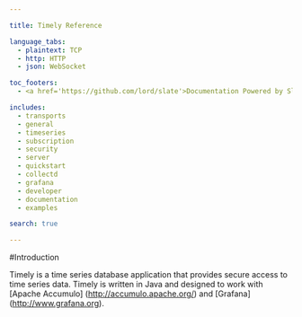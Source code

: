 ```yaml
---

title: Timely Reference

language_tabs:
  - plaintext: TCP
  - http: HTTP
  - json: WebSocket

toc_footers:
  - <a href='https://github.com/lord/slate'>Documentation Powered by Slate</a>

includes:
  - transports
  - general
  - timeseries
  - subscription
  - security
  - server
  - quickstart
  - collectd
  - grafana
  - developer
  - documentation
  - examples

search: true

---
```


#Introduction

Timely is a time series database application that provides secure access to time series data. Timely is written in Java and designed to work with [Apache Accumulo] (http://accumulo.apache.org/) and [Grafana] (http://www.grafana.org).

